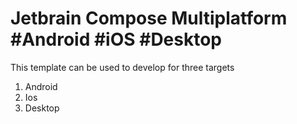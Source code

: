 # Jetbrain Compose Multiplatform #Android #iOS #Desktop

This template can be used to develop for three targets
1. Android
2. Ios
3. Desktop

